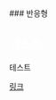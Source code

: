 <link rel="stylesheet" type="text/css" href="test.css" />
### 반응형
<h2 style="color:#fff;">테스트</h2>
<p>테스트</p>
<a href="http://www.naver.com">링크</a>
